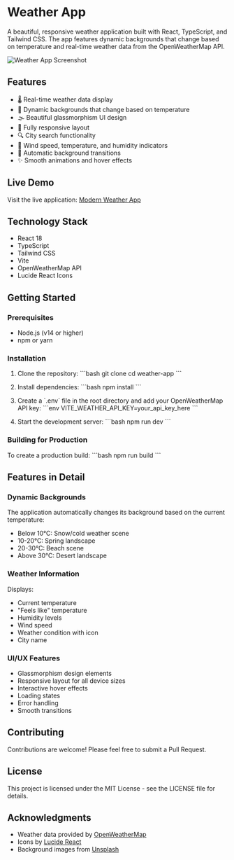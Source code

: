# Weather App

A beautiful, responsive weather application built with React, TypeScript, and Tailwind CSS. The app features dynamic backgrounds that change based on temperature and real-time weather data from the OpenWeatherMap API.

![Weather App Screenshot](https://images.unsplash.com/photo-1562155955-1cb2d73488d7?auto=format&fit=crop&w=1920&q=80)

## Features

- 🌡️ Real-time weather data display
- 🎨 Dynamic backgrounds that change based on temperature
- 🌫️ Beautiful glassmorphism UI design
- 📱 Fully responsive layout
- 🔍 City search functionality
- 💨 Wind speed, temperature, and humidity indicators
- 🌅 Automatic background transitions
- ✨ Smooth animations and hover effects

## Live Demo

Visit the live application: [Modern Weather App](https://sprightly-naiad-9e3ba5.netlify.app/)

## Technology Stack

- React 18
- TypeScript
- Tailwind CSS
- Vite
- OpenWeatherMap API
- Lucide React Icons

## Getting Started

### Prerequisites

- Node.js (v14 or higher)
- npm or yarn

### Installation

1. Clone the repository:
\`\`\`bash
git clone <repository-url>
cd weather-app
\`\`\`

2. Install dependencies:
\`\`\`bash
npm install
\`\`\`

3. Create a \`.env\` file in the root directory and add your OpenWeatherMap API key:
\`\`\`env
VITE_WEATHER_API_KEY=your_api_key_here
\`\`\`

4. Start the development server:
\`\`\`bash
npm run dev
\`\`\`

### Building for Production

To create a production build:
\`\`\`bash
npm run build
\`\`\`

## Features in Detail

### Dynamic Backgrounds
The application automatically changes its background based on the current temperature:
- Below 10°C: Snow/cold weather scene
- 10-20°C: Spring landscape
- 20-30°C: Beach scene
- Above 30°C: Desert landscape

### Weather Information
Displays:
- Current temperature
- "Feels like" temperature
- Humidity levels
- Wind speed
- Weather condition with icon
- City name

### UI/UX Features
- Glassmorphism design elements
- Responsive layout for all device sizes
- Interactive hover effects
- Loading states
- Error handling
- Smooth transitions

## Contributing

Contributions are welcome! Please feel free to submit a Pull Request.

## License

This project is licensed under the MIT License - see the LICENSE file for details.

## Acknowledgments

- Weather data provided by [OpenWeatherMap](https://openweathermap.org/)
- Icons by [Lucide React](https://lucide.dev/)
- Background images from [Unsplash](https://unsplash.com/)

